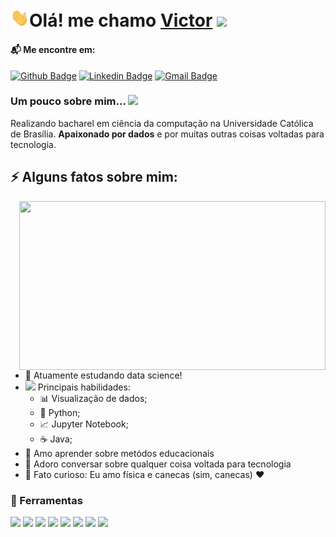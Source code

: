 <h1> <img src="https://raw.githubusercontent.com/ABSphreak/ABSphreak/master/gifs/Hi.gif" width="30px">Olá! me chamo <a href="https://github.com/VictorDMe">Victor</a> <img src="https://emojis.slackmojis.com/emojis/images/1531849430/4246/blob-sunglasses.gif?1531849430" width="30px"></h1>
</h1>

#### 📬 Me encontre em:
[![Github Badge](https://img.shields.io/badge/GitHub-100000?style=for-the-badge&logo=github&logoColor=white)](https://github.com/VictorDMe) 
[![Linkedin Badge](https://img.shields.io/badge/LinkedIn-0077B5?style=for-the-badge&logo=linkedin&logoColor=white)](https://www.linkedin.com/in/victor-menezes-na/)
[![Gmail Badge](https://img.shields.io/badge/Gmail-D14836?style=for-the-badge&logo=gmail&logoColor=white)](mailto:victormenezesna@gmail.com)



### Um pouco sobre mim...  <img src="https://media.giphy.com/media/VgCDAzcKvsR6OM0uWg/giphy.gif" width="50"> 
Realizando bacharel em ciência da computação na Universidade Católica de Brasília. **Apaixonado por dados** e por muitas outras coisas voltadas para tecnologia. 




## ⚡️ Alguns fatos sobre mim:
<img width="490" height="270" src="https://www.utica.edu/student-blogs/wp-content/uploads/2014/03/dexter.gif" align=right>

- 🌱 Atuamente estudando data science!
- <img src="https://media.giphy.com/media/WUlplcMpOCEmTGBtBW/giphy.gif" width="15">  Principais habilidades:
  - 📊 Visualização de dados;
  - 🐍 Python;
  - 📈 Jupyter Notebook;
  - ☕ Java;
- 📝 Amo aprender sobre metódos educacionais
- 💬 Adoro conversar sobre qualquer coisa voltada para tecnologia
- 🎉 Fato curioso: Eu amo física e canecas (sim, canecas) ❤️


### 🚀 Ferramentas
<p>
<img src="https://img.shields.io/badge/Python-3776AB?style=for-the-badge&logo=python&logoColor=white"/>
<img src="https://img.shields.io/badge/Pandas-2C2D72?style=for-the-badge&logo=pandas&logoColor=white"/>
<img src="https://img.shields.io/badge/Numpy-777BB4?style=for-the-badge&logo=numpy&logoColor=white"/>
<img src="https://img.shields.io/badge/scikit_learn-F7931E?style=for-the-badge&logo=scikit-learn&logoColor=white"/>
<img src="https://img.shields.io/badge/Java-ED8B00?style=for-the-badge&logo=java&logoColor=white"/>
<img src="https://img.shields.io/badge/C-00599C?style=for-the-badge&logo=c&logoColor=white"/>
<img src="https://img.shields.io/badge/Jupyter-F37626.svg?&style=for-the-badge&logo=Jupyter&logoColor=white"/>
<img src="https://img.shields.io/badge/Visual_Studio_Code-0078D4?style=for-the-badge&logo=visual%20studio%20code&logoColor=white"/>
</p>
